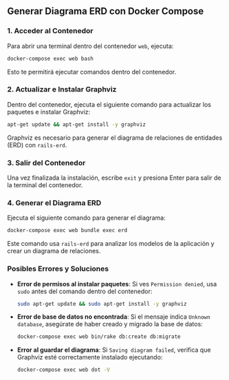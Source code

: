 ## Generar Diagrama ERD con Docker Compose

### 1. Acceder al Contenedor
Para abrir una terminal dentro del contenedor `web`, ejecuta:
```bash
docker-compose exec web bash
```
Esto te permitirá ejecutar comandos dentro del contenedor.

### 2. Actualizar e Instalar Graphviz
Dentro del contenedor, ejecuta el siguiente comando para actualizar los paquetes e instalar Graphviz:
```bash
apt-get update && apt-get install -y graphviz
```
Graphviz es necesario para generar el diagrama de relaciones de entidades (ERD) con `rails-erd`.

### 3. Salir del Contenedor
Una vez finalizada la instalación, escribe `exit` y presiona Enter para salir de la terminal del contenedor.

### 4. Generar el Diagrama ERD
Ejecuta el siguiente comando para generar el diagrama:
```bash
docker-compose exec web bundle exec erd
```
Este comando usa `rails-erd` para analizar los modelos de la aplicación y crear un diagrama de relaciones.

### Posibles Errores y Soluciones
- **Error de permisos al instalar paquetes**: Si ves `Permission denied`, usa `sudo` antes del comando dentro del contenedor:
  ```bash
  sudo apt-get update && sudo apt-get install -y graphviz
  ```
- **Error de base de datos no encontrada**: Si el mensaje indica `Unknown database`, asegúrate de haber creado y migrado la base de datos:
  ```bash
  docker-compose exec web bin/rake db:create db:migrate
  ```
- **Error al guardar el diagrama**: Si `Saving diagram failed`, verifica que Graphviz esté correctamente instalado ejecutando:
  ```bash
  docker-compose exec web dot -V
  ```


